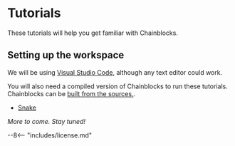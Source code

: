# Tutorials

These tutorials will help you get familiar with Chainblocks.

## Setting up the workspace

We will be using <a href="https://code.visualstudio.com/" target="_blank">Visual Studio Code</a>, although any text editor could work.

You will also need a compiled version of Chainblocks to run these tutorials. Chainblocks can be <a href="https://docs.fragcolor.xyz/code/02.building-chainblocks/" target="_blank">built from the sources.</a>.

* [Snake](./snake/index.md)

*More to come. Stay tuned!*

--8<-- "includes/license.md"
